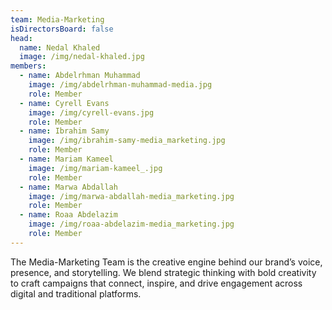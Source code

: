 ```yaml
---
team: Media-Marketing
isDirectorsBoard: false
head:
  name: Nedal Khaled
  image: /img/nedal-khaled.jpg
members:
  - name: Abdelrhman Muhammad
    image: /img/abdelrhman-muhammad-media.jpg
    role: Member
  - name: Cyrell Evans
    image: /img/cyrell-evans.jpg
    role: Member
  - name: Ibrahim Samy
    image: /img/ibrahim-samy-media_marketing.jpg
    role: Member
  - name: Mariam Kameel
    image: /img/mariam-kameel_.jpg
    role: Member
  - name: Marwa Abdallah
    image: /img/marwa-abdallah-media_marketing.jpg
    role: Member
  - name: Roaa Abdelazim
    image: /img/roaa-abdelazim-media_marketing.jpg
    role: Member
---
```

The Media-Marketing Team is the creative engine behind our brand’s voice, presence, and storytelling. We blend strategic thinking with bold creativity to craft campaigns that connect, inspire, and drive engagement across digital and traditional platforms.